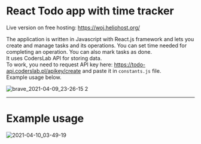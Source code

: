 #  React Todo app with time tracker

Live version on free hosting: https://woj.heliohost.org/  

The application is written in Javascript with React.js framework and lets you create and manage tasks and its operations. You can set time needed for completing an operation. You can also mark tasks as done.  
It uses CodersLab API for storing data.  
To work, you need to request API key here: https://todo-api.coderslab.pl/apikey/create and paste it in `constants.js` file.  
Example usage below.  
  
![brave_2021-04-09_23-26-15 2](https://user-images.githubusercontent.com/50807860/114253403-5edd8d00-99aa-11eb-9a53-3920c7574a72.png)

___
# Example usage
![2021-04-10_03-49-19](https://user-images.githubusercontent.com/50807860/114256318-d0243c80-99b8-11eb-8cbc-cfa05841080d.gif)
